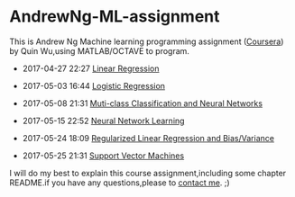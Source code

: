 # AndrewNg-ML-assignment
This is Andrew Ng Machine learning programming assignment ([Coursera](https://www.coursera.org/learn/machine-learning)) by Quin Wu,using MATLAB/OCTAVE to program.


- 2017-04-27 22:27  [Linear Regression](https://github.com/Aemonwk/AndrewNg-ML-exercise/tree/master/machine-learning-ex1)

- 2017-05-03 16:44  [Logistic Regression](https://github.com/Aemonwk/AndrewNg-ML-exercise/tree/master/machine-learning-ex2)

- 2017-05-08 21:31  [Muti-class Classification and Neural Networks](https://github.com/Aemonwk/AndrewNg-ML-exercise/tree/master/machine-learning-ex3)

- 2017-05-15 22:52  [Neural Network Learning](https://github.com/Aemonwk/AndrewNg-ML-exercise/tree/master/machine-learning-ex4)

- 2017-05-24 18:09  [Regularized Linear Regression and Bias/Variance](https://github.com/Aemonwk/AndrewNg-ML-exercise/tree/master/machine-learning-ex5)

- 2017-05-25 21:31  [Support Vector Machines](https://github.com/Aemonwk/AndrewNg-ML-exercise/tree/master/machine-learning-ex6)




I will do my best to explain this course assignment,including some chapter README.if you have any questions,please to [contact me](mailto:wukuan1995@gmail.com). ;)